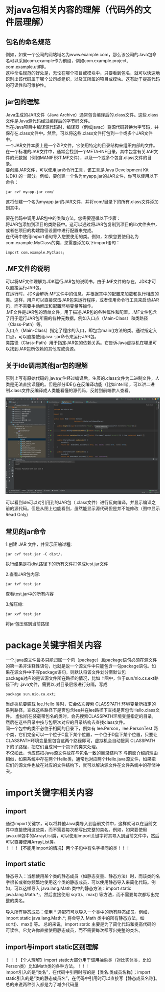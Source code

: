 <h1>对java包相关内容的理解（代码外的文件层理解）</h1>
<h2>包名的命名规范</h2>

例如，如果一个公司的网站域名为www.example.com，那么该公司的Java包命名可以采用com.example作为前缀，例如com.example.project、com.example.util等。<br/>
这种命名规范的好处是，无论在哪个项目或模块中，只要看到包名，就可以快速地识别出该代码属于哪个公司或组织，以及其所属的项目或模块。这有助于提高代码的可读性和可维护性。<br/>

<h2>jar包的理解</h2>
Java生成的JAR文件（Java Archive）通常包含编译后的.class文件。这些.class文件是Java源代码经过编译后的字节码文件。<br/>
当在Java项目中编译源代码时，编译器（例如javac）将源代码转换为字节码，并保存在.class文件中。然后，可以将这些.class文件打包到一个或多个JAR文件中。<br/>
一个JAR文件本质上是一个ZIP文件，它使用特定的目录结构来组织内部的文件。在一个标准的JAR文件中，通常会找到一个META-INF目录，其中包含有关JAR文件的元数据（例如MANIFEST.MF文件），以及一个或多个包含.class文件的目录。<br/>
要创建JAR文件，可以使用jar命令行工具，该工具是Java Development Kit (JDK) 的一部分。例如，要创建一个名为myapp.jar的JAR文件，你可以使用以下命令：<br/>

```
jar cvf myapp.jar com/
```
这将创建一个名为myapp.jar的JAR文件，并将com/目录下的所有.class文件添加到其中。<br/>

要在代码中调用JAR包中的类和方法，您需要遵循以下步骤：<br/>
将JAR包添加到项目的类路径中。这可以通过将JAR包复制到项目的lib文件夹中，或者在项目的构建路径设置中进行配置来完成。<br/>
在代码中使用import语句导入您要使用的类。例如，如果您要使用名为com.example.MyClass的类，您需要添加以下import语句：<br/>

```
import com.example.MyClass;
```

<h2>.MF文件的说明</h2>
可以将MF文件理解为JDK运行JAR包的说明书，由于.MF文件的存在，JDK才可以直接运行JAR包。<br/>
在运行时，JDK会解析.MF文件中的信息，并根据其中的配置来加载和执行相应的类。这样，用户可以直接双击JAR包来运行程序，或者使用命令行工具来启动JAR包，而不需要手动解压和配置环境变量等操作。<br/>
.MF文件是JAR包的清单文件，用于描述JAR包的各种属性和配置。.MF文件包含了用于运行JAR包所需的各种元数据，例如入口点（Main-Class）和类路径（Class-Path）等。<br/>
入口点（Main-Class）指定了程序的入口，即包含main()方法的类。通过指定入口点，可以直接使用java -jar命令来运行JAR包。<br/>
类路径（Class-Path）用于指定JAR包的依赖关系。它告诉Java虚拟机在哪里可以找到JAR包所依赖的其他库或资源。<br/>

<h2>关于ide调用其他jar包的理解</h2>
原则上写有原始代码的.java文件经过编译后，生辰的.class文件为二进制文件，人类是无法直接读懂的。但是部分IDE存在反编译功能（比如intellij），可以讲二进制.class文件反编译成人类能看懂的源代码，反射到前端供人查看。</br>

![image](./Static/0-3.png)

可以看到ide可以对引用到的JAR包（.class文件）进行反向编译，并显示编译之前的源代码。但是从图上也能看到，虽然能显示源代码但是并不能修改（图中显示Read Only） <br/>

<h2>常见的jar命令</h2>
1.创建 JAR 文件，井显示压缩过程: </br>

```
jar cvf test.jar -C dist/.
```

执行结果是将dist路径下的所有文件打包成test.jar文件</br>

2.查看JAR包内容:</br>

```
jar tvf test.jar
```

查看test.jar中的所有内容</br>

3.解压缩:</br>

```
jar xvf test.jar
```

将jar包压缩到当前路径</br>

<h1>package关键字相关内容</h1>
一个.java源文件最多只能归属一个包（package）且package语句必须在源文件的第一条非注释性语句，也就是说一个源文件中只能包含一句package语句。如果在源文件中不写package语句，则默认将该文件划分至默认包 <br/>
package对应的是该源文件所在路径的情况，比如上图中，位于sun/nio.cs.ext路径下的 .java文件，需要以.对目录层级进行分隔，写成

```
package sun.nio.ca.ext;
```

当虚拟机要装载 lee.Hello 类时，它会依次搜索 CLASSPATH 环境变量所指定的系列路径，查找这些路径下是否包含lee并在lee路径下查找是否包含Hello.class文件。 
虚拟机在装载带包名的类时，会先搜索CLASSPATH环境变量指定的目录，然后在这些目录中按与包层次对应的目录结构去查找class文件。</br>
同一个包中的类不必位于相同的目录下，例如有 lee.Person，lee.PersonTest 两个类，它们完全可以一个位于C盘下某个位置，一个位于D盘下某个位置，只要让CLASSPATH环境变量里包含这两个路径即可，虚拟机会自动搜索 CLASSPATH 下的子路径，把它们当成同一个包下的类来处理。</br>
不仅如此，也应该把Java源文件放在与包名一致的目录结构下 与前面介绍的理由相似，如果系统中存在两个Hello类，通常也对应两个Hello.java源文件，如果把它们的源文件也放在对应的文件结构下，就可以解决源文件在文件系统中的存储冲突。</br>

<h1>import关键字相关内容</h1>
<h2>import</h2>
通过import关键字，可以将其他Java类导入到当前文件中，这样就可以在当前文件中直接使用这些类，而不需要每次都写出完整的类名。例如，如果要使用java.util包中的ArrayList类，可以使用import关键字将其导入到当前文件中，然后可以直接使用ArrayList类。<br/>
！！！【不能用import的情况】两个子包中有名字相同的类！！！<br/>

<h2>import static</h2>
静态导入：当想使用某个类的静态成员（如静态变量、静态方法）时，而该类的名字很长或者你频繁地使用这个类的静态成员，可以使用静态导入来简化代码。例如，可以这样导入 java.lang.Math 类中的静态方法：import static java.lang.Math.*;，然后直接使用 sqrt()、max() 等方法，而不需要每次都写出完整的类名。<br/>
<br/>
导入所有静态成员：使用 * 通配符可以导入一个类中的所有静态成员。例如，import static java.lang.Math.*; 将会导入 Math 类中的所有静态方法，如 sqrt()、max() 等。
总的来说，import static 主要是为了简化代码和提高代码的可读性。它允许你直接使用静态成员，而不需要每次都写出完整的类名。<br/>

<h2>import与import static区别理解</h2>
！！！【个人理解】import static大部分用于调用抽象类（对比实体类，比如Person类）比如Math类的各种方法。！！！ <br/>
import引入的是“类名”，在代码中引用时写的是【类名.类成员名称】；import static引入的是“类的静态成员名”，在代码中引用时可以直接写【静态成员名称】。总的来说两种引入都是为了减少代码量<br/>
